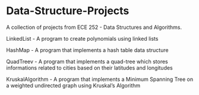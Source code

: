 # Data-Structure-Projects
A collection of projects from ECE 252 - Data Structures and Algorithms. 

LinkedList - A program to create polynomials using linked lists

HashMap - A program that implements a hash table data structure

QuadTreev - A program that implements a quad-tree which stores informations related to cities based on their latitudes and longitudes

KruskalAlgorithm - A program that implements a Minimum Spanning Tree on a weighted undirected graph using Kruskal’s Algorithm
